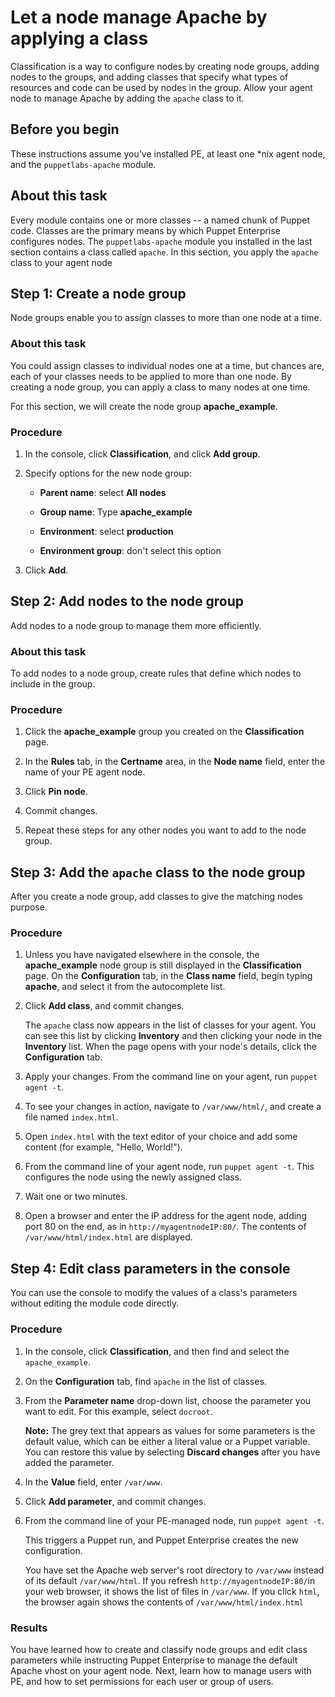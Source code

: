# Let a node manage Apache by applying a class

Classification is a way to configure nodes by creating node groups, adding nodes to the groups, and adding classes that specify what types of resources and code can be used by nodes in the group. Allow your agent node to manage Apache by adding the `apache` class to it.

## Before you begin

These instructions assume you've installed PE, at least one \*nix agent node, and the `puppetlabs-apache` module.

## About this task

Every module contains one or more classes -- a named chunk of Puppet code. Classes are the primary means by which Puppet Enterprise configures nodes. The `puppetlabs-apache` module you installed in the last section contains a class called `apache`. In this section, you apply the `apache` class to your agent node

## Step 1: Create a node group

Node groups enable you to assign classes to more than one node at a time.

### About this task

You could assign classes to individual nodes one at a time, but chances are, each of your classes needs to be applied to more than one node. By creating a node group, you can apply a class to many nodes at one time.

For this section, we will create the node group **apache\_example**.

### Procedure

1.  In the console, click **Classification**, and click **Add group**.

2.  Specify options for the new node group:

    -   **Parent name**: select **All nodes**
    -   **Group name**: Type **apache\_example**
    -   **Environment**: select **production**

    -   **Environment group**: don't select this option

3.  Click **Add**.


## Step 2: Add nodes to the node group

Add nodes to a node group to manage them more efficiently.

### About this task

To add nodes to a node group, create rules that define which nodes to include in the group.

### Procedure

1.  Click the **apache\_example** group you created on the **Classification** page.

2.  In the **Rules** tab, in the **Certname** area, in the **Node name** field, enter the name of your PE agent node.

3.  Click **Pin node**.

4.  Commit changes.

5.  Repeat these steps for any other nodes you want to add to the node group.


## Step 3: Add the `apache` class to the node group

After you create a node group, add classes to give the matching nodes purpose.

### Procedure

1.  Unless you have navigated elsewhere in the console, the **apache\_example** node group is still displayed in the **Classification** page. On the **Configuration** tab, in the **Class name** field, begin typing **apache**, and select it from the autocomplete list.

2.  Click **Add class**, and commit changes.

    The `apache` class now appears in the list of classes for your agent. You can see this list by clicking **Inventory** and then clicking your node in the **Inventory** list. When the page opens with your node's details, click the **Configuration** tab.

3.  Apply your changes. From the command line on your agent, run `puppet agent -t`.

4.  To see your changes in action, navigate to `/var/www/html/`, and create a file named `index.html`.

5.  Open `index.html` with the text editor of your choice and add some content \(for example, "Hello, World!"\).

6.  From the command line of your agent node, run `puppet agent -t`. This configures the node using the newly assigned class.

7.  Wait one or two minutes.

8.  Open a browser and enter the IP address for the agent node, adding port 80 on the end, as in `http://myagentnodeIP:80/`. The contents of `/var/www/html/index.html` are displayed.


## Step 4: Edit class parameters in the console

You can use the console to modify the values of a class's parameters without editing the module code directly.

### Procedure

1.  In the console, click **Classification**, and then find and select the `apache_example`.

2.  On the **Configuration** tab, find `apache` in the list of classes.

3.  From the **Parameter name** drop-down list, choose the parameter you want to edit. For this example, select `docroot`.

    **Note:** The grey text that appears as values for some parameters is the default value, which can be either a literal value or a Puppet variable. You can restore this value by selecting **Discard changes** after you have added the parameter.

4.  In the **Value** field, enter `/var/www`.

5.  Click **Add parameter**, and commit changes.

6.  From the command line of your PE-managed node, run `puppet agent -t`.

    This triggers a Puppet run, and Puppet Enterprise creates the new configuration.

    You have set the Apache web server's root directory to `/var/www` instead of its default `/var/www/html`. If you refresh `http://myagentnodeIP:80/`in your web browser, it shows the list of files in `/var/www`. If you click `html`, the browser again shows the contents of `/var/www/html/index.html`


### Results

You have learned how to create and classify node groups and edit class parameters while instructing Puppet Enterprise to manage the default Apache vhost on your agent node. Next, learn how to manage users with PE, and how to set permissions for each user or group of users.

